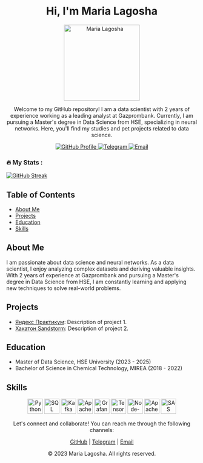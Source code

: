 <!-- Project Title -->
<h1 align="center">Hi, I'm Maria Lagosha</h1>

<!-- Project Description -->
<p align="center">
    <img src="https://media.licdn.com/dms/image/C5603AQG7nxooJZickQ/profile-displayphoto-shrink_800_800/0/1624980739105?e=2147483647&v=beta&t=4fSYC3VaWTde68x6aXcDO5j5nv_xLgU0l09OuOVeI8A" alt="Maria Lagosha" width="200" height="200">
</p>
<p align="center">
    Welcome to my GitHub repository! I am a data scientist with 2 years of experience working as a leading analyst at Gazprombank. Currently, I am pursuing a Master's degree in Data Science from HSE, specializing in neural networks. Here, you'll find my studies and pet projects related to data science.
</p>

<!-- Badges -->
<p align="center">
    <a href="https://github.com/himarygr">
        <img alt="GitHub Profile" src="https://img.shields.io/badge/GitHub-himarygr-blue?style=flat-square&logo=github">
    </a>
    <a href="https://t.me/hi_marygr">
        <img alt="Telegram" src="https://img.shields.io/badge/Telegram-hi__marygr-blue?style=flat-square&logo=telegram">
    </a>
    <a href="mailto:lilley@ya.ru">
        <img alt="Email" src="https://img.shields.io/badge/Email-lilley%40ya.ru-red?style=flat-square&logo=gmail">
    </a>
</p>

### :fire: My Stats :
[![GitHub Streak](http://github-readme-streak-stats.herokuapp.com?user=himarygr&theme=dark&background=000000)](https://git.io/streak-stats)

<!-- Table of Contents -->
## Table of Contents
- [About Me](#about-me)
- [Projects](#projects)
- [Education](#education)
- [Skills](#skills)

<!-- About Me -->
## About Me
I am passionate about data science and neural networks. As a data scientist, I enjoy analyzing complex datasets and deriving valuable insights. With 2 years of experience at Gazprombank and pursuing a Master's degree in Data Science from HSE, I am constantly learning and applying new techniques to solve real-world problems.

<!-- Projects -->
## Projects
- [Яндекс Практикум](link_to_project_1): Description of project 1.
- [Хакатон Sandstorm](link_to_project_2): Description of project 2.

<!-- Education -->
## Education
- Master of Data Science, HSE University (2023 - 2025)
- Bachelor of Science in Chemical Technology, MIREA (2018 - 2022)


<!-- Skills -->
## Skills
<p align="center">
    <img alt="Python" src="https://img.shields.io/badge/Python-%233776AB.svg?style=social&logo=python&logoColor=white" height="40" />
    <img alt="SQL" src="https://img.shields.io/badge/SQL-%2300758F.svg?style=social&logo=amazon%20aws&logoColor=white" height="40" />
    <img alt="Kafka" src="https://img.shields.io/badge/Apache%20Kafka-%23000000.svg?style=social&logo=apache%20kafka&logoColor=white" height="40" />
    <img alt="Apache Superset" src="https://img.shields.io/badge/Apache%20Superset-%23F52A33.svg?style=social&logo=apache%20superset&logoColor=white" height="40" />
    <img alt="Grafana" src="https://img.shields.io/badge/Grafana-%23F46800.svg?style=social&logo=grafana&logoColor=white" height="40" />
    <img alt="TensorFlow" src="https://img.shields.io/badge/TensorFlow-%23FF6F00.svg?style=social&logo=tensorflow&logoColor=white" height="40" />
    <img alt="Node-RED" src="https://img.shields.io/badge/Node--RED-%230C1117.svg?style=social&logo=node-red&logoColor=white" height="40" />
    <img alt="Apache NiFi" src="https://img.shields.io/badge/Apache%20NiFi-%23DD4814.svg?style=social&logo=apache%20nifi&logoColor=white" height="40" />
    <img alt="SAS Enterprise Guide" src="https://img.shields.io/badge/SAS%20Enterprise%20Guide-%230070C0.svg?style=social&logo=sas&logoColor=white" height="40" />
</p>


<!-- Contact -->
<p align="center">
    Let's connect and collaborate! You can reach me through the following channels:
</p>
<p align="center">
    <a href="https://github.com/himarygr">GitHub</a> |
    <a href="https://t.me/hi_marygr">Telegram</a> |
    <a href="mailto:lilley@ya.ru">Email</a>
</p>

<!-- Footer -->
<p align="center">
    &copy; 2023 Maria Lagosha. All rights reserved.
</p>

